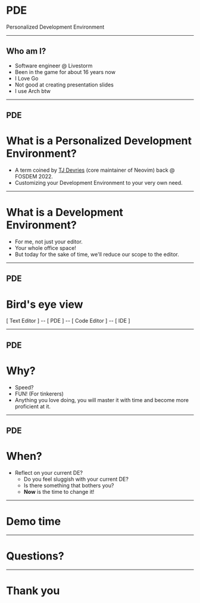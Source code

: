 # PDE

Personalized Development Environment

---

## Who am I?

- Software engineer @ Livestorm
- Been in the game for about 16 years now
- I Love Go
- Not good at creating presentation slides
- I use Arch btw

---

## PDE

# What is a Personalized Development Environment?

<!-- pause -->

<!-- incremental_lists: true -->

- A term coined by [TJ Devries](https://www.youtube.com/c/tjdevries) (core maintainer of Neovim) back @ FOSDEM 2022.
- Customizing your Development Environment to your very own need.

---

# What is a Development Environment?

<!-- pause -->

<!-- incremental_lists: true -->

- For me, not just your editor.
- Your whole office space!
- But today for the sake of time, we'll reduce our scope to the editor.

<!-- pause -->

---

## PDE

# Bird's eye view

[ Text Editor ] -- [ PDE ] -- [ Code Editor ] -- [ IDE ]

---

## PDE

# Why?

<!-- pause -->

<!-- incremental_lists: true -->

- Speed?
- FUN! (For tinkerers)
- Anything you love doing, you will master it with time and become more proficient at it.

---

## PDE

# When?

<!-- pause -->

<!-- incremental_lists: true -->

- Reflect on your current DE?
  - Do you feel sluggish with your current DE?
  - Is there something that bothers you?
  - **Now** is the time to change it!

---

<!-- jump_to_middle -->

# Demo time

---

<!-- jump_to_middle -->

# Questions?

---

<!-- jump_to_middle -->

# Thank you
